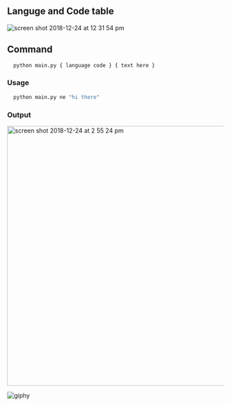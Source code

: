 ## Languge and Code table

![screen shot 2018-12-24 at 12 31 54 pm](https://user-images.githubusercontent.com/12614476/50392621-0c93e600-0778-11e9-994f-4b2bca2039cb.png)


## Command

```python
  python main.py { language code } { text here }
```

### Usage
```python
  python main.py ne "hi there"
```

### Output

<img width="605" alt="screen shot 2018-12-24 at 2 55 24 pm" src="https://user-images.githubusercontent.com/12614476/50395427-fbed6b00-078b-11e9-94f1-f54de12a192a.png">


![giphy](https://user-images.githubusercontent.com/12614476/50395447-1de6ed80-078c-11e9-980e-8ef26b8f8318.gif)
